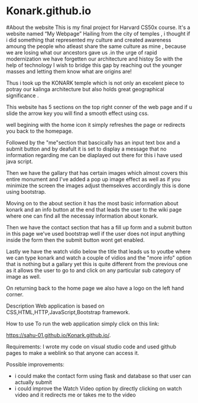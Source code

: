 # Konark.github.io
#About the website
This is my final project for Harvard CS50x course. It's a website named “My Webpage”
Hailing from the city of temples , i thought if i did something that represented my culture
and created awareness amoung the people who atleast share the same culture as mine ,
because we are losing what our ancestors gave us .in the urge of rapid modernization we have forgetten our architecture and histoy
So with the help of technology  I wish to bridge this gap by reaching out the younger masses and letting them know what are origins are!

Thus i took up the KONARK temple which is not only an excelent piece to potray our kalinga architecture but also
holds  great geographical significance .

This website has 5 sections on the top right conner of the web page
and if u slide the arrow key you will find a smooth effect  using css.

well begining with the home icon it simply refreshes the page or redirects you back to the homepage.

Followed by the "me"section that bascically has an input text box and a submit button and by deafult it is 
set to display a message that no information regarding 
me can be diaplayed out there for this i have used java script.

Then we have the gallary that has certain images which almost covers this entire monument and I've added a pop up image effect as well as
if you minimize the screen the images adjust themsekves accordingly this is done using bootstrap.

Moving on to the about section it has the most basic information about konark and an info button at the end that leads the user to 
the wiki page where one can find all the necessay information about konark.

Then we have the contact section that has a fill up form and a submit button in this page we've used bootstrap
well if the user does not input anything inside the form then the submit button wont get enabled.

Lastly we have the watch vidio below the title that leads us to youtbe where we can type konark and watch a couple of vidios
and the "more info" option that is nothing but a gallary yet this is quite  different from the previous one as it allows the user to go to and click on 
any particular sub category of image as well.

On returning back to the home page we also have a logo on the left hand corner.

Description
Web application is based on CSS,HTML,HTTP,JavaScript,Bootstrap framework. 

How to use
To run the web application simply click on this link:

https://sahu-01.github.io/Konark.github.io/.

Requirements:
I wrote my code on visual studio code and used github pages to make a weblink so that anyone can access it.

 Possible improvements:
 * i could make the contact form using flask and database so that user can actually submit
 * i could improve the Watch Video option by directly clicking on watch video and it redirects me or takes me to the video
